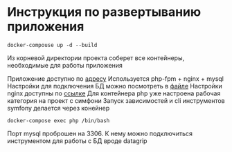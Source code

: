 # Инструкция по развертыванию приложения
``docker-compouse up -d --build``

Из корневой директории проекта соберет
все контейнеры, необходимые для работы приложения

Приложение доступно по [адресу](localhost:8080)
Используется php-fpm + nginx + mysql
Настройки для подключения БД можно посмотреть в [файле](docker-compose.yml)
Настройки nginx доступны по [ссылке](docker/nginx/default.conf)
Для контейнера php уже настроена рабочая категория на проект с симфони
Запуск зависимостей и cli инструментов symfony делается через конейнер

`` docker-compose exec php /bin/bash ``

Порт mysql проброшен на 3306. К нему можно подключиться инструментом
для работы с БД вроде datagrip
